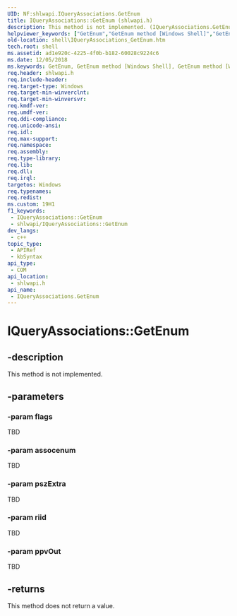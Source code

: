 ```yaml
---
UID: NF:shlwapi.IQueryAssociations.GetEnum
title: IQueryAssociations::GetEnum (shlwapi.h)
description: This method is not implemented. (IQueryAssociations.GetEnum)
helpviewer_keywords: ["GetEnum","GetEnum method [Windows Shell]","GetEnum method [Windows Shell]","IQueryAssociations interface","IQueryAssociations interface [Windows Shell]","GetEnum method","IQueryAssociations.GetEnum","IQueryAssociations::GetEnum","_win32_IQueryAssociations_GetEnum","shell.IQueryAssociations_GetEnum","shlwapi/IQueryAssociations::GetEnum"]
old-location: shell\IQueryAssociations_GetEnum.htm
tech.root: shell
ms.assetid: ad1e920c-4225-4f0b-b182-60028c9224c6
ms.date: 12/05/2018
ms.keywords: GetEnum, GetEnum method [Windows Shell], GetEnum method [Windows Shell],IQueryAssociations interface, IQueryAssociations interface [Windows Shell],GetEnum method, IQueryAssociations.GetEnum, IQueryAssociations::GetEnum, _win32_IQueryAssociations_GetEnum, shell.IQueryAssociations_GetEnum, shlwapi/IQueryAssociations::GetEnum
req.header: shlwapi.h
req.include-header: 
req.target-type: Windows
req.target-min-winverclnt: 
req.target-min-winversvr: 
req.kmdf-ver: 
req.umdf-ver: 
req.ddi-compliance: 
req.unicode-ansi: 
req.idl: 
req.max-support: 
req.namespace: 
req.assembly: 
req.type-library: 
req.lib: 
req.dll: 
req.irql: 
targetos: Windows
req.typenames: 
req.redist: 
ms.custom: 19H1
f1_keywords:
 - IQueryAssociations::GetEnum
 - shlwapi/IQueryAssociations::GetEnum
dev_langs:
 - c++
topic_type:
 - APIRef
 - kbSyntax
api_type:
 - COM
api_location:
 - shlwapi.h
api_name:
 - IQueryAssociations.GetEnum
---
```


# IQueryAssociations::GetEnum


## -description

This method is not implemented.

## -parameters

### -param flags

TBD

### -param assocenum

TBD

### -param pszExtra

TBD

### -param riid

TBD

### -param ppvOut

TBD

## -returns

This method does not return a value.

